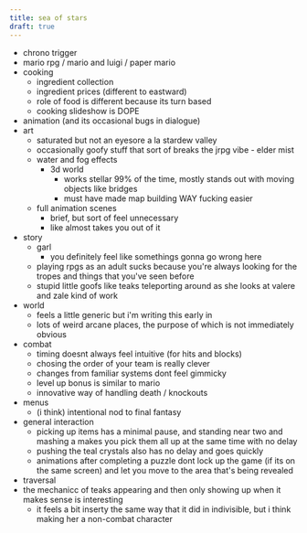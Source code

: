 ```yaml
---
title: sea of stars
draft: true
---
```


- chrono trigger
- mario rpg / mario and luigi / paper mario
- cooking
  - ingredient collection 
  - ingredient prices (different to eastward)
  - role of food is different because its turn based
  - cooking slideshow is DOPE
- animation (and its occasional bugs in dialogue)
- art 
  - saturated but not an eyesore a la stardew valley
  - occasionally goofy stuff that sort of breaks the jrpg vibe - elder mist
  - water and fog effects
    - 3d world
      - works stellar 99% of the time, mostly stands out with moving objects like bridges
      - must have made map building WAY fucking easier
  - full animation scenes
    - brief, but sort of feel unnecessary
    - like almost takes you out of it
- story
  - garl 
    - you definitely feel like somethings gonna go wrong here
  - playing rpgs as an adult sucks because you're always looking for the tropes and things that you've seen before
  - stupid little goofs like teaks teleporting around as she looks at valere and zale kind of work
- world
  - feels a little generic but i'm writing this early in
  - lots of weird arcane places, the purpose of which is not immediately obvious
- combat
  - timing doesnt always feel intuitive (for hits and blocks)
  - chosing the order of your team is really clever
  - changes from familiar systems dont feel gimmicky
  - level up bonus is similar to mario
  - innovative way of handling death / knockouts
- menus
  - (i think) intentional nod to final fantasy
- general interaction
  - picking up items has a minimal pause, and standing near two and mashing a makes you pick them all up at the same time with no delay
  - pushing the teal crystals also has no delay and goes quickly
  - animations after completing a puzzle dont lock up the game (if its on the same screen) and let you move to the area that's being revealed
- traversal
- the mechanicc of teaks appearing and then only showing up when it makes sense is interesting
  - it feels a bit inserty the same way that it did in indivisible, but i think making her a non-combat character 
